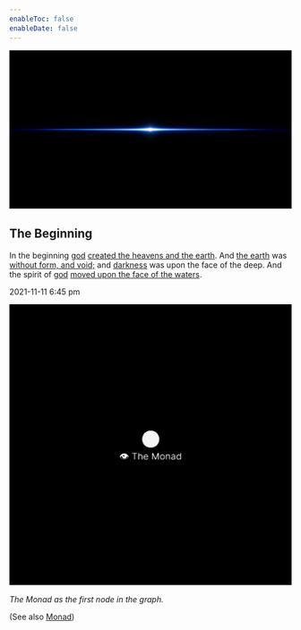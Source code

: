 ```yaml
---
enableToc: false
enableDate: false
---
```


![F3E7BDB7-1926-4F6A-A18C-627B3057C9BD.webp](../F3E7BDB7-1926-4F6A-A18C-627B3057C9BD.webp)

## The Beginning

In the beginning [god](../Urizen.md) [created the heavens and the earth](../Many%20creation%20myths%20resemble%20to%20emergence%20of%20the%20left%20hemisphere.md). And [the earth](The%20Cosmos.md) was [without form, and void;](../"without%20form,%20and%20void".md) and [darkness](../"darkness".md) was upon the face of the deep. And the spirit of [god](../Urizen.md) [moved upon the face of the waters](The%20Flow.md).

2021-11-11 6:45 pm

![2C662850-F4F6-4C6B-A9CC-59FFB4D37F8F.png](../%E2%9A%99%EF%B8%8F%20Tools/%F0%9F%93%B8%20Images/2C662850-F4F6-4C6B-A9CC-59FFB4D37F8F.png)

*The Monad as the first node in the graph.*

(See also [Monad](../Monad.md))
